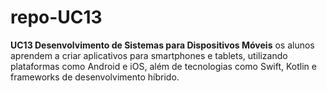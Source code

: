 # repo-UC13
**UC13 Desenvolvimento de Sistemas para Dispositivos Móveis**
os alunos aprendem a criar aplicativos para smartphones e tablets, utilizando plataformas como Android e iOS, além de tecnologias como Swift, Kotlin e frameworks de desenvolvimento híbrido.

